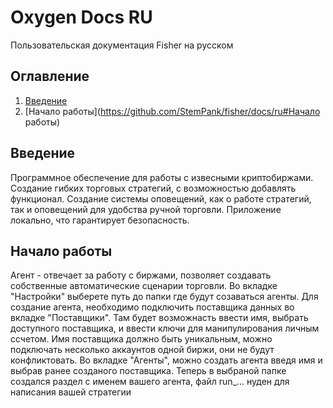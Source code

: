 # Oxygen Docs RU
Пользовательская документация Fisher на русском

## Оглавление
1. [Введение](https://github.com/StemPank/fisher/docs/ru#Введение)
1. [Начало работы](https://github.com/StemPank/fisher/docs/ru#Начало работы)

## Введение
Программное обеспечение для работы с извесными криптобиржами. Создание гибких торговых стратегий, с возможностью добавлять функционал. Создание системы оповещений, как о работе стратегий, так и оповещений для удобства ручной торговли.
Приложение локально, что гарантирует безопасность.

## Начало работы
Агент - отвечает за работу с биржами, позволяет создавать собственные автоматические сценарии торговли.
Во вкладке "Настройки" выберете путь до папки где будут созаваться агенты.
Для создание агента, необходимо подключить поставщика данных во вкладке "Поставщики". Там будет возможнасть ввести имя, выбрать доступного поставщика, и ввести ключи для манипулирования личным ссчетом. Имя поставщика должно быть уникальным, можно подключать несколько аккаунтов одной биржи, они не будут конфликтовать.
Во вкладке "Агенты", можно создать агента введя имя и выбрав ранее созданого поставщика. 
Теперь в выбраной папке создался раздел с именем вашего агента, файл run_... нуден для написания вашей стратегии